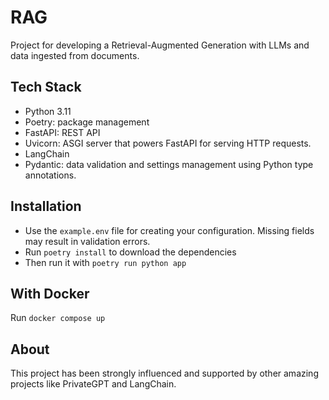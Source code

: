# RAG

Project for developing a Retrieval-Augmented Generation with LLMs and data ingested from documents.

## Tech Stack

- Python 3.11
- Poetry: package management
- FastAPI: REST API 
- Uvicorn: ASGI server that powers FastAPI for serving HTTP requests.
- LangChain
- Pydantic: data validation and settings management using Python type annotations.

## Installation

- Use the `example.env` file for creating your configuration. Missing fields may result in validation errors.
- Run `poetry install` to download the dependencies
- Then run it with `poetry run python app`

## With Docker

Run `docker compose up`

## About

This project has been strongly influenced and supported by other amazing projects like PrivateGPT and LangChain.

